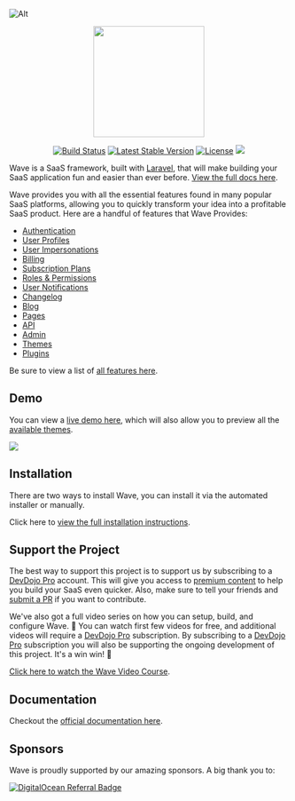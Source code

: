 ![Alt](https://repobeats.axiom.co/api/embed/a40d26860ccd9deda591d4977e92810f88c919b4.svg "Repobeats analytics image")

<p align="center"><a href="https://devdojo.com/wave" target="_blank"><img src="https://cdn.devdojo.com/images/october2024/wave-logo.png" width="200"></a></p>

<p align="center">
<a href="https://github.com/thedevdojo/wave/actions"><img src="https://github.com/thedevdojo/wave/actions/workflows/tests.yml/badge.svg" alt="Build Status"></a>
<a href="https://github.com/thedevdojo/wave"><img src="https://img.shields.io/github/v/release/thedevdojo/wave" alt="Latest Stable Version"></a>
<a href="https://github.com/thedevdojo/wave"><img src="https://img.shields.io/badge/license-MIT-green" alt="License"></a>
<a href="https://herd.laravel.com/new?starter-kit=devdojo/wave"><img src="https://img.shields.io/badge/Install%20with%20Herd-f55247?logo=laravel&logoColor=white"></a>
</p>

Wave is a SaaS framework, built with <a href="https://laravel.com">Laravel</a>, that will make building your SaaS application fun and easier than ever before. <a href="https://devdojo.com/wave/docs" target="_blank">View the full docs here</a>.

Wave provides you with all the essential features found in many popular SaaS platforms, allowing you to quickly transform your idea into a profitable SaaS product. Here are a handful of features that Wave Provides:

- <a href="https://devdojo.com/wave/docs/features/auth" target="_blank">Authentication</a>
- <a href="https://devdojo.com/wave/docs/features/user-profiles" target="_blank">User Profiles</a>
- <a href="https://devdojo.com/wave/docs/features/user-impersonations" target="_blank">User Impersonations</a>
- <a href="https://devdojo.com/wave/docs/features/billing" target="_blank">Billing</a>
- <a href="https://devdojo.com/wave/docs/features/subscription-plans" target="_blank">Subscription Plans</a>
- <a href="https://devdojo.com/wave/docs/features/roles-permissions" target="_blank">Roles & Permissions</a>
- <a href="https://devdojo.com/wave/docs/features/notifications" target="_blank">User Notifications</a>
- <a href="https://devdojo.com/wave/docs/features/changelog" target="_blank">Changelog</a>
- <a href="https://devdojo.com/wave/docs/features/blog" target="_blank">Blog</a>
- <a href="https://devdojo.com/wave/docs/features/pages" target="_blank">Pages</a>
- <a href="https://devdojo.com/wave/docs/features/api" target="_blank">API</a>
- <a href="https://devdojo.com/wave/docs/features/admin" target="_blank">Admin</a>
- <a href="https://devdojo.com/wave/docs/features/themes" target="_blank">Themes</a>
- <a href="https://devdojo.com/wave/docs/features/plugins" target="_blank">Plugins</a>

Be sure to view a list of <a href="https://devdojo.com/wave/docs/features/auth" target="_blank">all features here</a>.

## Demo

You can view a <a href="https://devdojo.com/wave/demo" target="_blank">live demo here</a>, which will also allow you to preview all the <a href="https://devdojo.com/wave/themes" target="_blank">available themes</a>.

<a href="https://devdojo.com/wave/demo" target="_blank"><img src="https://cdn.devdojo.com/images/august2024/wave-anchor-theme.jpeg"></a>

## Installation

There are two ways to install Wave, you can install it via the automated installer or manually.

Click here to <a href="https://devdojo.com/wave/docs/install" target="_blank">view the full installation instructions</a>.

## Support the Project

The best way to support this project is to support us by subscribing to a <a href="https://devdojo.com/pro">DevDojo Pro</a> account. This will give you access to <a href="https://devdojo.com/wave/pro">premium content</a> to help you build your SaaS even quicker. Also, make sure to tell your friends and <a href="https://github.com/thedevdojo/wave/compare" target="_blank">submit a PR</a> if you want to contribute.

We've also got a full video series on how you can setup, build, and configure Wave. 🍿 You can watch first few videos for free, and additional videos will require a [DevDojo Pro](https://devdojo.com/wave/pro) subscription. By subscribing to a [DevDojo Pro](https://devdojo.com/pro) subscription you will also be supporting the ongoing development of this project. It's a win win! 🙌

[Click here to watch the Wave Video Course](https://devdojo.com/wave/videos).

## Documentation

Checkout the [official documentation here](https://devdojo.com/wave/docs).

## Sponsors

Wave is proudly supported by our amazing sponsors. A big thank you to:

[![DigitalOcean Referral Badge](https://web-platforms.sfo2.cdn.digitaloceanspaces.com/WWW/Badge%203.svg)](https://www.digitalocean.com/?refcode=dc19b9819d06&utm_campaign=Referral_Invite&utm_medium=Referral_Program&utm_source=badge)
